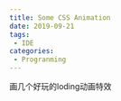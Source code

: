 ```yaml
---
title: Some CSS Animation
date: 2019-09-21
tags:
 - IDE
categories:
 - Progranming
---
```


画几个好玩的loding动画特效